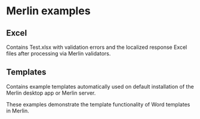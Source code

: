 # Merlin examples

## Excel
Contains Test.xlsx with validation errors and the localized response Excel files after processing
via Merlin validators.

## Templates
Contains example templates automatically used on default installation of the Merlin desktop app or Merlin server.

These examples demonstrate the template functionality of Word templates in Merlin.